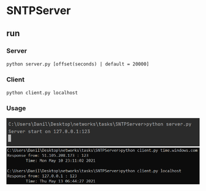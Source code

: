 # SNTPServer

## run

### Server

    python server.py [offset(seconds) | default = 20000]

### Client

    python client.py localhost

### Usage

![server](server.PNG)
![client](client.PNG)
